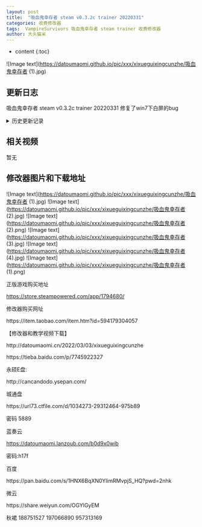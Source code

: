 ```yaml
---
layout: post
title:  "吸血鬼幸存者 steam v0.3.2c trainer 20220331"
categories: 收费修改器
tags:  VampireSurvivors 吸血鬼幸存者 steam trainer 收费修改器
author: 大头猫米
---
```


* content
{:toc}

![Image text](https://datoumaomi.github.io/pic/xxx/xixueguixingcunzhe/吸血鬼幸存者 (1).jpg)


##  更新日志
吸血鬼幸存者 steam v0.3.2c trainer 20220331
修复了win7下白屏的bug





<details>
<summary>历史更新记录</summary>
吸血鬼幸存者 steam v0.3.2c trainer 20220331<p></p>
修复了win7下白屏的bug<p></p>
吸血鬼幸存者 steam v0.3.1c trainer 20220313<p></p>
增加了磁铁修改，可以全屏拾取了<p></p>
Vampire Survivors steam v0.3.0c trainer 20220308<p></p>
重要更新 整合了win7和win10、win11在同一个修改器里<p></p>
重要更新 内置了进程选择器,自动按内存大小排序,可以直接选进程抓取,不用输入pid了<p></p>
吸血鬼幸存者 steam v0.3.0c trainer 20220306<p></p>
重要更新,修复了win7下无效的bug<p></p>
修复了面板上属性不全的情况下无法读取和修改的bug<p></p>
Vampire Survivors steam v0.3.0b trainer 20220303<p></p>


</details>

## 相关视频
暂无

## 修改器图片和下载地址

![Image text](https://datoumaomi.github.io/pic/xxx/xixueguixingcunzhe/吸血鬼幸存者 (1).jpg)
![Image text](https://datoumaomi.github.io/pic/xxx/xixueguixingcunzhe/吸血鬼幸存者 (2).jpg)
![Image text](https://datoumaomi.github.io/pic/xxx/xixueguixingcunzhe/吸血鬼幸存者 (2).png)
![Image text](https://datoumaomi.github.io/pic/xxx/xixueguixingcunzhe/吸血鬼幸存者 (3).jpg)
![Image text](https://datoumaomi.github.io/pic/xxx/xixueguixingcunzhe/吸血鬼幸存者 (4).jpg)
![Image text](https://datoumaomi.github.io/pic/xxx/xixueguixingcunzhe/吸血鬼幸存者 (1).png)


正版游戏购买地址<p></p>
https://store.steampowered.com/app/1794680/
<p></p>
修改器购买网址
<p></p>
https://item.taobao.com/item.htm?id=594179304057
<p></p>
【修改器和教学视频下载】
<p></p>
http://datoumaomi.cn/2022/03/03/xixueguixingcunzhe
<p></p>
https://tieba.baidu.com/p/7745922327
<p></p>
永硕E盘:<p></p>
http://cancandodo.ysepan.com/<p></p>
<p></p>
城通盘<p></p>
https://url73.ctfile.com/d/1034273-29312464-975b89<p></p>
密码 5889<p></p>

蓝奏云<p></p>
https://datoumaomi.lanzoub.com/b0d9x0wib
<p></p>
密码:h17f
<p></p>
<p></p>
百度<p></p>
https://pan.baidu.com/s/1HNX6BqXN0YlimRMvpjS_HQ?pwd=2nhk
<p></p>
<p></p>
微云<p></p>
https://share.weiyun.com/OGYlGyEM
<p></p>
<p>秋裙 188751527 197066890 957313169</p>
